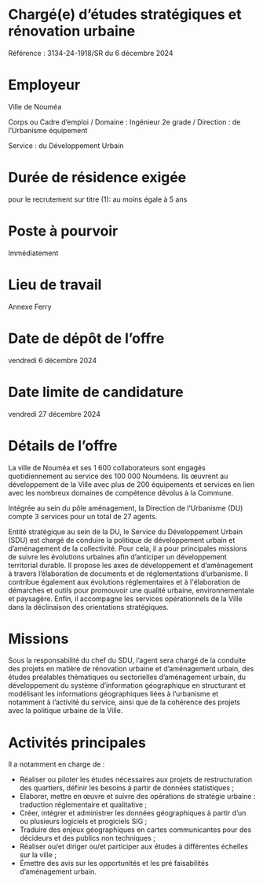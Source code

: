 # Chargé(e) d’études stratégiques et rénovation urbaine

Référence : 3134-24-1918/SR du 6 décembre 2024

# Employeur

Ville de Nouméa

Corps ou Cadre d’emploi / Domaine : Ingénieur 2e grade / Direction : de l’Urbanisme équipement

Service : du Développement Urbain

# Durée de résidence exigée

pour le recrutement sur titre (1): au moins égale à 5 ans

# Poste à pourvoir

Immédiatement

# Lieu de travail

Annexe Ferry

# Date de dépôt de l’offre

vendredi 6 décembre 2024

# Date limite de candidature

vendredi 27 décembre 2024

# Détails de l’offre

La ville de Nouméa et ses 1 600 collaborateurs sont engagés quotidiennement au service des 100 000 Nouméens. Ils œuvrent au développement de la Ville avec plus de 200 équipements et services en lien avec les nombreux domaines de compétence dévolus à la Commune.

Intégrée au sein du pôle aménagement, la Direction de l’Urbanisme (DU) compte 3 services pour un total de 27 agents.

Entité stratégique au sein de la DU, le Service du Développement Urbain (SDU) est chargé de conduire la politique de développement urbain et d’aménagement de la collectivité. Pour cela, il a pour principales missions de suivre les évolutions urbaines afin d’anticiper un développement territorial durable. Il propose les axes de développement et d’aménagement à travers l’élaboration de documents et de réglementations d’urbanisme. Il contribue également aux évolutions réglementaires et à l'élaboration de démarches et outils pour promouvoir une qualité urbaine, environnementale et paysagère. Enfin, il accompagne les services opérationnels de la Ville dans la déclinaison des orientations stratégiques.

# Missions

Sous la responsabilité du chef du SDU, l’agent sera chargé de la conduite des projets en matière de rénovation urbaine et d’aménagement urbain, des études préalables thématiques ou sectorielles d’aménagement urbain, du développement du système d’information géographique en structurant et modélisant les informations géographiques liées à l’urbanisme et notamment à l’activité du service, ainsi que de la cohérence des projets avec la politique urbaine de la Ville.

# Activités principales

Il a notamment en charge de :

- Réaliser ou piloter les études nécessaires aux projets de restructuration des quartiers, définir les besoins à partir de données statistiques ;
- Elaborer, mettre en œuvre et suivre des opérations de stratégie urbaine : traduction réglementaire et qualitative ;
- Créer, intégrer et administrer les données géographiques à partir d’un ou plusieurs logiciels et progiciels SIG ;
- Traduire des enjeux géographiques en cartes communicantes pour des décideurs et des publics non techniques ;
- Réaliser ou/et diriger ou/et participer aux études à différentes échelles sur la ville ;
- Émettre des avis sur les opportunités et les pré faisabilités d’aménagement urbain.